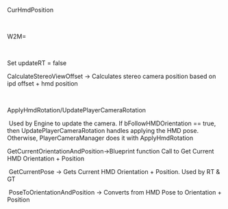 CurHmdPosition

 

W2M=

 

Set updateRT = false

CalculateStereoViewOffset -&gt; Calculates stereo camera position based on ipd offset + hmd position

 

ApplyHmdRotation/UpdatePlayerCameraRotation

​	Used by Engine to update the camera. If bFollowHMDOrientation == true, then UpdatePlayerCameraRotation handles applying the HMD pose. Otherwise, PlayerCameraManager does it with ApplyHmdRotation



GetCurrentOrientationAndPosition-&gt;Blueprint function Call to Get Current HMD Orientation + Position

​	GetCurrentPose -&gt; Gets Current HMD Orientation + Position. Used by RT & GT

​	PoseToOrientationAndPosition -&gt; Converts from HMD Pose to Orientation + Position